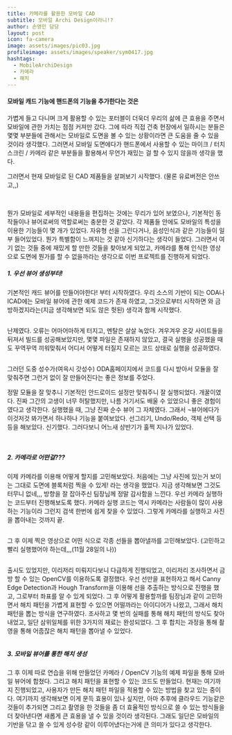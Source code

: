 ```yaml
---
title: 카메라를 활용한 모바일 CAD
subtitle: 모바일 Archi Design이라니!?
author: 손영민 담당
layout: post
icon: fa-camera
image: assets/images/pic03.jpg
profileimage: assets/images/speaker/sym0417.jpg
hashtags: 
  - MobileArchiDesign
  - 카메라
  - 해치
---
```


#### 모바일 캐드 기능에 핸드폰의 기능을 추가한다는 것은

가볍게 들고 다니며 크게 활용할 수 있는 포터블이 더욱더 우리의 삶에 큰 효용을 주면서 모바일에 관한 가치는 점점 커져만 갔다. 그에 따라 직접 건축 현장에서 일하시는 분들은 몇몇 부분들에 관해서는 모바일로 도면을 볼 수 있는 상황이라면 큰 도움을 줄 수 있을 것이라 생각했다. 그러면서 모바일 도면에다가 핸드폰에서 사용할 수 있는 마이크 / 터치스크린 / 카메라 같은 부분들을 활용해서 무언가 재밌는 걸 할 수 있지 않을까 생각을 했다.

그러면서 현재 모바일로 된 CAD 제품들을 살펴보기 시작했다. (물론 유료버전은 안쓰고,,)

<span class="image centered"><img src="{{ 'assets/images/post/sym0417/pic_01.png' | relative_url }}" alt="" /></span>
<span class="image centered"><img src="{{ 'assets/images/post/sym0417/pic_02.png' | relative_url }}" alt="" /></span>

뭔가 모바일로 세부적인 내용들을 편집하는 것에는 무리가 있어 보였으나, 기본적인 동작들이나 뷰어로써의 역할로써는 충분한 것 같았다.
각 제품들 안에도 모바일의 특성을 이용한 기능들이 몇 개가 있었다. 자유형 선을 그린다거나, 음성인식과 같은 기능들이 일부 들어있었다. 뭔가 특별함이 느껴지는 것 같아 신기하다는 생각이 들었다. 그러면서 여기 없는 것들 중에 재밌게 할 만한 것들을 찾아보게 되었고, 카메라를 통해 인식한 영상으로 도면에 뭔가를 할 수 없을까라는 생각으로 이번 프로젝트를 진행하게 되었다.

##### 1.	우선 뷰어 생성부터!

기본적인 캐드 뷰어를 만들어야한다! 부터 시작하였다. 우리 소스의 기반이 되는 ODA나 ICAD에는 모바일 뷰어에 관한 예제 코드가 존재 하였고, 그것으로부터 시작하면 와 금방하겠지라는(지금 생각해보면 되도 않은 헛된) 생각과 함께 시작했다. 

<span class="image centered"><img src="{{ 'assets/images/post/sym0417/pic_03.png' | relative_url }}" alt="" /></span>

난제였다. 오류는 어마어마하게 터지고, 멘탈은 살살 녹았다. 겨우겨우 온갖 사이트들을 뒤져서 빌드를 성공해보았지만, 몇몇 파일은 존재하지 않았고, 결국 실행을 성공했을 때도 꾸역꾸역 끼워맞춰서 어디서 어떻게 터질지 모르는 코드 상태로 실행을 성공하였다.

<span class="image centered"><img src="{{ 'assets/images/post/sym0417/pic_04.png' | relative_url }}" alt="" /></span>

그러던 도중 성수가(여윽시 갓성수) ODA홈페이지에서 코드를 다시 받아서 모듈을 잘 맞춰주면 그런거 없이 잘 만들어진다는 좋은 정보를 주었다.

정말 모듈을 잘 맞추니 기본적인 안드로이드 설정만 맞춰주니 잘 실행되었다. 개꿀이였다. 진짜 그간의 고생이 너무 허탈했지만, 나름 거기서도 배울 수 있었으니 좋은 경험이였다고 생각한다. 실행했을 때, 그냥 진짜 순수 뷰어 그 자체였다. 그래서 ¬뷰어에다가 이것저것 봐가면서 하나하나 기능을 붙여보았다. 선그리기, Undo/Redo, 객체 선택 등등을 해보았다. 신기했다. 그러다보니 어느새 상반기가 훌쩍 지나가 있었다.

<span class="image centered"><img src="{{ 'assets/images/post/sym0417/pic_06.png' | relative_url }}" alt="" /></span>
<span class="image centered"><img src="{{ 'assets/images/post/sym0417/pic_07.png' | relative_url }}" alt="" /></span>

##### 2.	카메라로 어떤걸???

이제 카메라를 이용해 어떻게 할지를 고민해보았다. 처음에는 그냥 사진에 있는거 보이는 그대로 도면에 블록처럼 찍을 수 있게! 라는 생각을 했었다. 지금 생각해보면 그것도 터무니 없네,,, 방향을 잘 잡아주신 팀장님께 정말 감사함을 느낀다. 우선 카메라 실행하는 코드부터 진행해보도록 했다. 카메라 실행 코드는 역시 카메라는 사람들이 많이 사용하는 기능이라 그런지 검색 한번에 쉽게 찾을 수 있었다. 그렇게 카메라를 실행하고 사진을 뽑아내는 것까지 끝.

<span class="image centered"><img src="{{ 'assets/images/post/sym0417/pic_08.png' | relative_url }}" alt="" /></span>

그 후 이제 찍은 영상으로 어떤 식으로 각종 선들을 뽑아낼까를 고민해보았다. (고민하고 빨리 실행했어야 하는데,,,(11월 28일의 나))

<span class="image centered"><img src="{{ 'assets/images/post/sym0417/pic_09.png' | relative_url }}" alt="" /></span>

출시도 있었지만, 이리저리 미뤄지다보니 다급하게 진행되었고, 이리저리 조사하면서 금방 할 수 있는 OpenCV를 이용하도록 결정했다. 우선 선만을 표현하자고 해서 Canny Edge Detection과 Hough Transform을 이용해 선을 추출하는 방식으로 진행을 했고, 그로부터 좌표를 알 수 있게 되었다. 그 후 어떻게 활용할까를 팀장님과 같이 고민하면서 해치 패턴을 가볍게 표현할 수 있으면 어떨까라는 아이디어가 나왔고, 그래서 해치 패턴을 뽑는 방식을 연구하였다. 조사하고 몇 번의 실패를 통해 해치 패턴의 방식도 찾아 내었고, 일단 삼위일체를 위한 3가지의 재료는 완성되었다. 그 후 합치는 과정을 통해 촬영을 통해 어줍잖은 해치 패턴을 뽑아낼 수 있었다.

<span class="image centered"><img src="{{ 'assets/images/post/sym0417/pic_10.png' | relative_url }}" alt="" /></span>

##### 3.	모바일 뷰어를 통한 해치 생성

그 후 이제 따로 연습을 위해 만들었던 카메라 / OpenCV 기능의 예제 파일을 통해 모바일 뷰어에 합쳤다. 그리고 해치 패턴을 표현할 수 있는 코드도 만들었다. 현재는 여기까지 진행되었고, 사용자가 만든 해치 패턴 파일을 적용할 수 있는 방법을 찾고 있는 중이다. 여기까지 생각해보면 이게 문득 효용이 있나 싶지만, 아마 추후에 클라우드 기능같은 것들이 추가되면 그리고 촬영을 한 것들을 좀 더 효율적인 방식으로 쓸 수 있는 방식들을 더 찾아낸다면 새롭게 큰 효용을 낼 수 있을 것이라 생각된다. 그래도 일단은 모바일의 기반을 닦고 쓸 수 있게 성수랑 같이 이루어냈다는거에 큰 의미가 있다고 생각한다. 

<span class="image centered"><img src="{{ 'assets/images/post/sym0417/pic_11.png' | relative_url }}" alt="" /></span>
<span class="image centered"><img src="{{ 'assets/images/post/sym0417/pic_12.png' | relative_url }}" alt="" /></span>